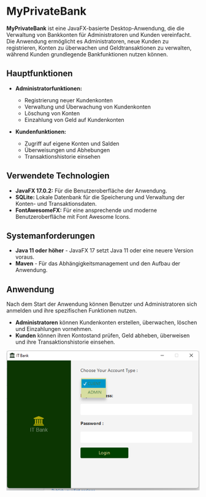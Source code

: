 # MyPrivateBank

**MyPrivateBank** ist eine JavaFX-basierte Desktop-Anwendung, die die Verwaltung von Bankkonten für Administratoren und Kunden vereinfacht. Die Anwendung ermöglicht es Administratoren, neue Kunden zu registrieren, Konten zu überwachen und Geldtransaktionen zu verwalten, während Kunden grundlegende Bankfunktionen nutzen können.

## Hauptfunktionen

- **Administratorfunktionen:**
  - Registrierung neuer Kundenkonten
  - Verwaltung und Überwachung von Kundenkonten
  - Löschung von Konten
  - Einzahlung von Geld auf Kundenkonten

- **Kundenfunktionen:**
  - Zugriff auf eigene Konten und Salden
  - Überweisungen und Abhebungen
  - Transaktionshistorie einsehen

## Verwendete Technologien

- **JavaFX 17.0.2:** Für die Benutzeroberfläche der Anwendung.
- **SQLite:** Lokale Datenbank für die Speicherung und Verwaltung der Konten- und Transaktionsdaten.
- **FontAwesomeFX:** Für eine ansprechende und moderne Benutzeroberfläche mit Font Awesome Icons.

## Systemanforderungen

- **Java 11 oder höher** - JavaFX 17 setzt Java 11 oder eine neuere Version voraus.
- **Maven** - Für das Abhängigkeitsmanagement und den Aufbau der Anwendung.

## Anwendung

Nach dem Start der Anwendung können Benutzer und Administratoren sich anmelden und ihre spezifischen Funktionen nutzen.

- **Administratoren** können Kundenkonten erstellen, überwachen, löschen und Einzahlungen vornehmen.
- **Kunden** können ihren Kontostand prüfen, Geld abheben, überweisen und ihre Transaktionshistorie einsehen.

![Screenshot](img/auth.png)



